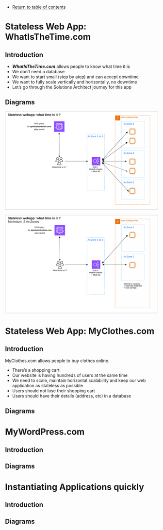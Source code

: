 * [Return to table of contents](../../README.md)
# Stateless Web App: WhatIsTheTime.com
## Introduction
- **_WhatIsTheTime.com_** allows people to know what time it is
- We don’t need a database
- We want to start small (step by atep) and can accept downtime
- We want to fully scale vertically and horizontally, no downtime
- Let’s go through the Solutions Architect journey for this app

## Diagrams

![](../images/architecture-whatisthetime-webapp-1.svg)

![](../images/architecture-whatisthetime-webapp-2.svg)

# Stateless Web App: MyClothes.com
## Introduction
MyClothes.com allows people to buy clothes online.
- There’s a shopping cart
- Our website is having hundreds of users at the same time
- We need to scale, maintain horizontal scalability and keep our web application as stateless as possible
- Users should not lose their shopping cart
- Users should have their details (address, etc) in a database

## Diagrams


# MyWordPress.com
## Introduction

## Diagrams





# Instantiating Applications quickly
## Introduction

## Diagrams
